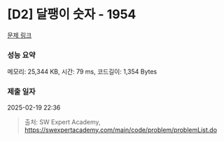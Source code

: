 # [D2] 달팽이 숫자 - 1954 

[문제 링크](https://swexpertacademy.com/main/code/problem/problemDetail.do?contestProbId=AV5PobmqAPoDFAUq) 

### 성능 요약

메모리: 25,344 KB, 시간: 79 ms, 코드길이: 1,354 Bytes

### 제출 일자

2025-02-19 22:36



> 출처: SW Expert Academy, https://swexpertacademy.com/main/code/problem/problemList.do